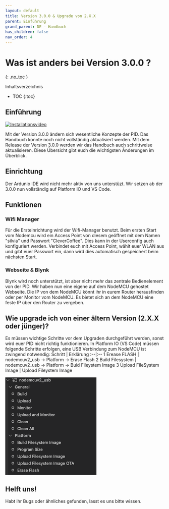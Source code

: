 ```yaml
---
layout: default
title: Version 3.0.0 & Upgrade von 2.X.X
parent: Einführung
grand_parent: DE - Handbuch
has_children: false
nav_order: 4
---
```


# Was ist anders bei Version 3.0.0 ? 
{: .no_toc }

Inhaltsverzeichnis

* TOC
{:toc}


## Einführung
[![Installationsvideo](https://img.youtube.com/vi/KZPjisOEcQ4/hqdefault.jpg)](https://www.youtube.com/watch?v=KZPjisOEcQ4)


Mit der Version 3.0.0 ändern sich wesentliche Konzepte der PID. Das Handbuch konnte noch nicht vollständig aktualisiert werden.
Mit dem Release der Version 3.0.0 werden wir das Handbuch auch schrittweise aktualisieren. Diese Übersicht gibt euch die wichtigsten Änderungen im Überblick.  

## Einrichtung
Der Ardunio IDE wird nicht mehr aktiv von uns unterstüzt. Wir setzen ab der 3.0.0 nun vollständig auf Platform IO und VS Code.

## Funktionen

### Wifi Manager
Für die Ersteinrichtung wird der Wifi-Manager benutzt. Beim ersten Start vom Nodemcu wird ein Access Point von diesem geöffnet mit dem Namen "silvia" und Passwort "CleverCoffee". Dies kann in der Userconfig auch konfiguriert werden. Verbindet euch mit Access Point, wählt euer WLAN aus und gibt euer Passwort ein, dann wird dies automatisch gespeichert beim nächsten Start.      

### Webseite & Blynk 
Blynk wird noch unterstützt, ist aber nicht mehr das zentrale Bedienelement von der PID. Wir haben nun eine eigene auf dem NodeMCU gehostet Webseite.
Die IP von dem NodeMCU könnt ihr in eurem Router herausfinden oder per Monitor vom NodeMCU. Es bietet sich an dem NodeMCU eine feste IP über den Router zu vergeben.

## Wie upgrade ich von einer ältern Version (2.X.X oder jünger)? 
Es müssen wichtige Schritte vor dem Upgraden durchgeführt werden, sonst wird euer PID nicht richtig funktionieren.
In Platform IO (VS Code) müssen folgende Schritte erfolgen, eine USB Verbindung zum NodeMCU ist zwingend notwendig:
Schritt | Erklärung
:--|:--
1 Erease FLASH | nodemcuv2_usb -> Platform -> Erase Flash
2 Build Filesystem | nodemcuv2_usb -> Platform -> Buid Fileystem Image
3 Upload FileSystem Image | Upload Fileystem Image

 
![Update](../../img/platformio_upgrade.png)
 

## Helft uns!
Habt ihr Bugs oder ähnliches gefunden, lasst es uns bitte wissen. 
